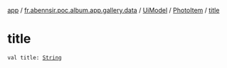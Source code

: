 [app](../../../index.md) / [fr.abennsir.poc.album.app.gallery.data](../../index.md) / [UiModel](../index.md) / [PhotoItem](index.md) / [title](./title.md)

# title

`val title: `[`String`](https://kotlinlang.org/api/latest/jvm/stdlib/kotlin/-string/index.html)